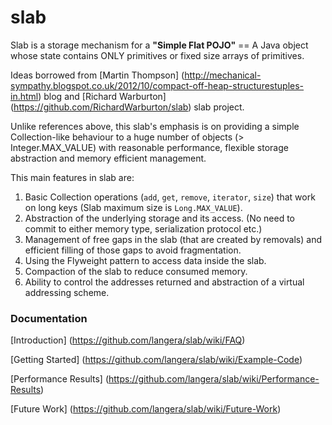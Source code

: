 slab
======

Slab is a storage mechanism for a **"Simple Flat POJO"** == A Java object whose state contains ONLY 
primitives or fixed size arrays of primitives.

Ideas borrowed from [Martin Thompson] (http://mechanical-sympathy.blogspot.co.uk/2012/10/compact-off-heap-structurestuples-in.html) blog and [Richard Warburton] (https://github.com/RichardWarburton/slab) slab project.

Unlike references above, this slab's emphasis is on providing a simple Collection-like behaviour to a huge number of objects
(> Integer.MAX_VALUE) with reasonable performance, flexible storage abstraction and memory efficient management.


This main features in slab are:

1. Basic Collection operations (`add`, `get`, `remove`, `iterator`, `size`) that work on long keys (Slab maximum size is `Long.MAX_VALUE`). 
2. Abstraction of the underlying storage and its access. (No need to commit to either memory type, serialization protocol etc.)
3. Management of free gaps in the slab (that are created by removals) and efficient filling of those gaps to avoid fragmentation. 
4. Using the Flyweight pattern to access data inside the slab.
5. Compaction of the slab to reduce consumed memory.
6. Ability to control the addresses returned and abstraction of a virtual addressing scheme. 

### Documentation

[Introduction] (https://github.com/langera/slab/wiki/FAQ)

[Getting Started] (https://github.com/langera/slab/wiki/Example-Code)

[Performance Results] (https://github.com/langera/slab/wiki/Performance-Results)

[Future Work] (https://github.com/langera/slab/wiki/Future-Work)

    
    
    



 

 
  
